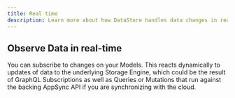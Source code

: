 ```yaml
---
title: Real time
description: Learn more about how DataStore handles data changes in real-time.
---
```


## Observe Data in real-time

You can subscribe to changes on your Models. This reacts dynamically to updates of data to the underlying Storage Engine, which could be the result of GraphQL Subscriptions as well as Queries or Mutations that run against the backing AppSync API if you are synchronizing with the cloud.

<inline-fragment platform="js" src="~/lib/datastore/fragments/js/data-access/observe-snippet.md"></inline-fragment>
<inline-fragment platform="ios" src="~/lib/datastore/fragments/ios/data-access/observe-snippet.md"></inline-fragment>
<inline-fragment platform="android" src="~/lib/datastore/fragments/android/data-access/observe-snippet.md"></inline-fragment>
